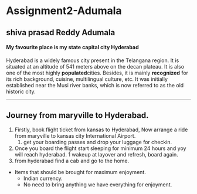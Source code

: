# Assignment2-Adumala

## shiva prasad Reddy Adumala
#### My favourite place is my state capital city Hyderabad <br>
 Hyderabad is a widely famous city present in the Telangana region. It is situated at an altitude of 541 meters above on the decan plateau. It is also one of the most highly **populated**cities. Besides, it is mainly **recognized** for its rich background, cuisine, multilingual culture, etc. It was initially established near the Musi river banks, which is now referred to as the old historic city.

---

##  Journey from maryville to Hyderabad.
1. Firstly, book flight ticket from kansas to Hyderabad, Now arrange a ride from maryville to kansas city International Airport.
    1. get your boarding passes and drop your luggage for checkin.
2. Once you board the flight start sleeping for minimum 24 hours and yoy will reach hyderabad.
    1 wakeup at layover and refresh, board again.
3. from hyderabad find a cab and go to the home.

* Items that should be brought for maximum enjoyment.
    * Indian currency.
    * No need to bring anything we have everything for enjoyment.